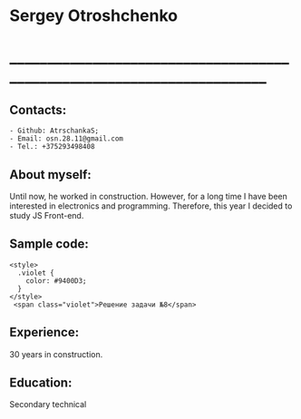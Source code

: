 # Sergey Otroshchenko
# _______________________________________________________________________

## Contacts:
    - Github: AtrschankaS;
    - Email: osn.28.11@gmail.com
    - Tel.: +375293498408

## About myself:

Until now, he worked in construction. However, for a long time I have been interested in electronics and programming. Therefore, this year I decided to study JS Front-end.

## Sample code:
``` 
<style>
  .violet {
    color: #9400D3;
  }
</style>
 <span class="violet">Решение задачи №8</span>
```
## Experience:
30 years in construction.

## Education:
Secondary technical